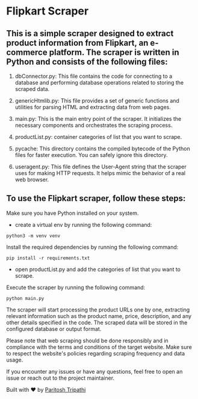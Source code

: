 # Flipkart Scraper
## This is a simple scraper designed to extract product information from Flipkart, an e-commerce platform. The scraper is written in Python and consists of the following files:

1. dbConnector.py: This file contains the code for connecting to a database and performing database operations related to storing the scraped data.

2. genericHtmlib.py: This file provides a set of generic functions and utilities for parsing HTML and extracting data from web pages.

3. main.py: This is the main entry point of the scraper. It initializes the necessary components and orchestrates the scraping process.

4. productList.py: container categories of list that you want to scrape.

5. pycache: This directory contains the compiled bytecode of the Python files for faster execution. You can safely ignore this directory.

6. useragent.py: This file defines the User-Agent string that the scraper uses for making HTTP requests. It helps mimic the behavior of a real web browser.

## To use the Flipkart scraper, follow these steps:

Make sure you have Python installed on your system.
- create a virtual env by running the following command:
```
python3 -m venv venv
```

Install the required dependencies by running the following command:
```
pip install -r requirements.txt
```

- open productList.py and add the categories of list that you want to scrape.

Execute the scraper by running the following command:

```
python main.py
```

The scraper will start processing the product URLs one by one, extracting relevant information such as the product name, price, description, and any other details specified in the code. The scraped data will be stored in the configured database or output format.

Please note that web scraping should be done responsibly and in compliance with the terms and conditions of the target website. Make sure to respect the website's policies regarding scraping frequency and data usage.

If you encounter any issues or have any questions, feel free to open an issue or reach out to the project maintainer.

Built with ❤️ by [Paritosh Tripathi](https://github.com/paritoshtripathi935)